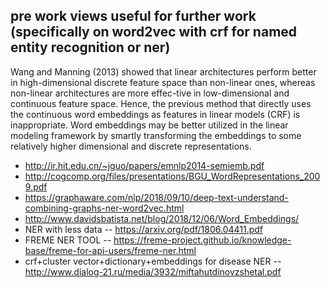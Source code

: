## pre work views useful for further work (specifically on word2vec with crf for named entity recognition or ner)

Wang and Manning (2013) showed that linear architectures perform better in high-dimensional discrete feature space than non-linear ones,
whereas non-linear architectures are more effec-tive in low-dimensional and continuous feature space. Hence, the previous method that directly
uses the continuous word embeddings as features in linear models (CRF) is inappropriate. Word embeddings may be better utilized in the linear modeling framework by smartly transforming the
embeddings to some relatively higher dimensional and discrete representations.

* http://ir.hit.edu.cn/~jguo/papers/emnlp2014-semiemb.pdf
* http://cogcomp.org/files/presentations/BGU_WordRepresentations_2009.pdf
* https://graphaware.com/nlp/2018/09/10/deep-text-understand-combining-graphs-ner-word2vec.html
* http://www.davidsbatista.net/blog/2018/12/06/Word_Embeddings/
* NER with less data -- https://arxiv.org/pdf/1806.04411.pdf
* FREME NER TOOL -- https://freme-project.github.io/knowledge-base/freme-for-api-users/freme-ner.html
* crf+cluster  vector+dictionary+embeddings for disease NER -- http://www.dialog-21.ru/media/3932/miftahutdinovzshetal.pdf
